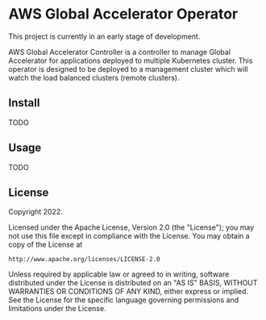 # AWS Global Accelerator Operator

This project is currently in an early stage of development.

AWS Global Accelerator Controller is a controller to manage Global Accelerator for applications deployed to multiple Kubernetes cluster. This operator is designed to be deployed to a management cluster which will watch the load balanced clusters (remote clusters).

## Install
TODO

## Usage
TODO

## License

Copyright 2022.

Licensed under the Apache License, Version 2.0 (the "License");
you may not use this file except in compliance with the License.
You may obtain a copy of the License at

    http://www.apache.org/licenses/LICENSE-2.0

Unless required by applicable law or agreed to in writing, software
distributed under the License is distributed on an "AS IS" BASIS,
WITHOUT WARRANTIES OR CONDITIONS OF ANY KIND, either express or implied.
See the License for the specific language governing permissions and
limitations under the License.

